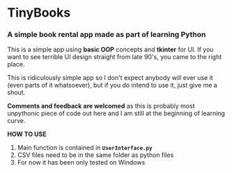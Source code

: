 # TinyBooks
### A simple book rental app made as part of learning Python <br>

This is a simple app using **basic OOP** concepts and **tkinter** for UI.
If you want to see terrible UI design straight from late 90's, you came to the right place.

This is ridiculously simple app so I don't expect anybody will ever use it (even parts of it whatsoever), but if you do intend to use it, just give me a shout.

**Comments and feedback are welcomed** as this is probably most unpythonic piece of code out here and I am still at the beginning of learning curve.<br>

**HOW TO USE**
1. Main function is contained in 
**``` UserInterface.py ```**
2. CSV files need to be in the same folder as python files
3. For now it has been only tested on Windows
